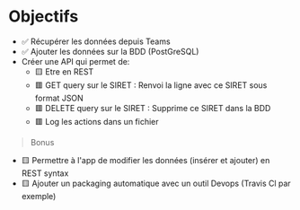 # Objectifs

- ✅ Récupérer les données depuis Teams
- ✅ Ajouter les données sur la BDD (PostGreSQL)
- Créer une API qui permet de:
    - 🟨 Etre en REST
    - 🟥 GET query sur le SIRET : Renvoi la ligne avec ce SIRET sous format JSON
    - 🟥 DELETE query sur le SIRET : Supprime ce SIRET dans la BDD
    - 🟥 Log les actions dans un fichier

> Bonus
- 🟨 Permettre à l'app de modifier les données (insérer et ajouter) en REST syntax
- 🟨 Ajouter un packaging automatique avec un outil Devops (Travis Cl par exemple)